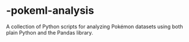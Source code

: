 # -pokeml-analysis
 A collection of Python scripts for analyzing Pokémon datasets using both plain Python and the Pandas library.
